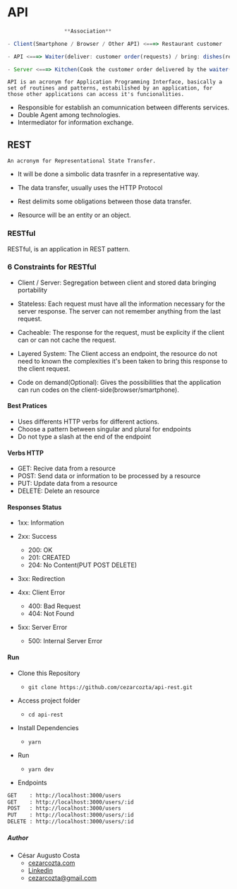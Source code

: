 # API  

```ts
                  **Association**  

- Client(Smartphone / Browser / Other API) <===> Restaurant customer  

- API <===> Waiter(deliver: customer order(requests) / bring: dishes(responses))  

- Server <===> Kitchen(Cook the customer order delivered by the waiter(Process Requests))  
```

``
API is an acronym for Application Programming Interface, basically a set of routines and patterns, estabilished by an application, for those other applications can access it's funcionalities.
``

- Responsible for establish an comunnication between differents services.  
- Double Agent among technologies.  
- Intermediator for information exchange.  

## REST  

`An acronym for Representational State Transfer.`

- It will be done a simbolic data trasnfer in a representative way.

- The data transfer, usually uses the HTTP Protocol

- Rest delimits some obligations between those data transfer.

- Resource will be an entity or an object.

### RESTful  

RESTful, is an application in REST pattern.

### 6 Constraints for RESTful  

- Client / Server: Segregation between client and stored data  bringing portability  

- Stateless: Each request must have all the information necessary for the server response. The server can not remember anything from the last request.  

- Cacheable: The response for the request, must be explicity if the client can or can not cache the request.  

- Layered System: The Client access an endpoint, the resource do not need to known the complexities it's been taken to bring this response to the client request.  

- Code on demand(Optional): Gives the possibilities that the application can run codes on the client-side(browser/smartphone).

#### Best Pratices  

- Uses differents HTTP verbs for different actions.  
- Choose a pattern between singular and plural for endpoints  
- Do not type a slash at the end of the endpoint  

#### Verbs HTTP

- GET: Recive data from a resource  
- POST: Send data or information to be processed by a resource  
- PUT: Update data from a resource  
- DELETE: Delete an resource  

#### Responses Status  

- 1xx: Information  

- 2xx: Success  
  - 200: OK
  - 201: CREATED  
  - 204: No Content(PUT POST DELETE)  

- 3xx: Redirection  

- 4xx: Client Error  
  - 400: Bad Request
  - 404: Not Found

- 5xx: Server Error  
  - 500: Internal Server Error  

#### Run

- Clone this Repository  
  - `git clone https://github.com/cezarcozta/api-rest.git`  

- Access project folder  
  - `cd api-rest`  

- Install Dependencies  
  - `yarn`  

- Run
  - `yarn dev`

- Endpoints

```sh
GET    : http://localhost:3000/users
GET    : http://localhost:3000/users/:id
POST   : http://localhost:3000/users
PUT    : http://localhost:3000/users/:id
DELETE : http://localhost:3000/users/:id
```

##### Author  

- César Augusto Costa  
  - [cezarcozta.com](https://cezarcozta.com)
  - [Linkedin](https://www.linkdin.com/in/cezarcozta)
  - cezarcozta@gmail.com  
